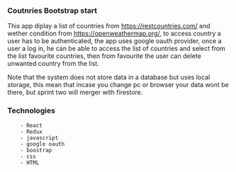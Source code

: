 ### Coutnries Bootstrap start
This app diplay a list of countries from https://restcountries.com/ and wether condition from https://openweathermap.org/, to access country a user has to be authenticated, the app uses google oauth provider, once a user a log in, he can be able to access the list of countries and select from the list favourite countries, then from favourite the user can delete unwanted country from the list.

Note that the system does not store data in a database but uses local storage, this mean that incase you change pc or browser your data wont be there, but sprint two will merger with firestore.

### Technologies
        - React
        - Redux
        - javascript
        - google oauth
        - boostrap
        - css
        - HTML